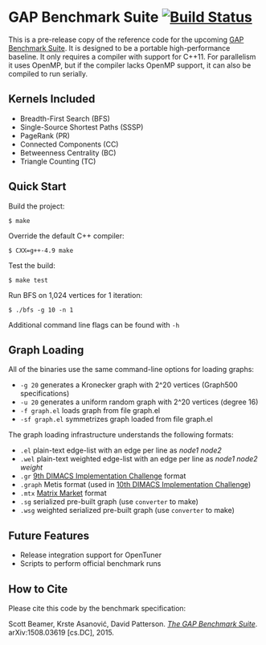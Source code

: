 GAP Benchmark Suite [![Build Status](https://travis-ci.org/sbeamer/gapbs.svg)](https://travis-ci.org/sbeamer/gapbs)
===================

This is a pre-release copy of the reference code for the upcoming [GAP](http://gap.cs.berkeley.edu/) [Benchmark Suite](http://gap.cs.berkeley.edu/benchmark.html). It is designed to be a portable high-performance baseline. It only requires a compiler with support for C++11. For parallelism it uses OpenMP, but if the compiler lacks OpenMP support, it can also be compiled to run serially.

Kernels Included
----------------
+ Breadth-First Search (BFS)
+ Single-Source Shortest Paths (SSSP)
+ PageRank (PR)
+ Connected Components (CC)
+ Betweenness Centrality (BC)
+ Triangle Counting (TC)


Quick Start
-----------

Build the project:

    $ make

Override the default C++ compiler:

    $ CXX=g++-4.9 make

Test the build:

    $ make test

Run BFS on 1,024 vertices for 1 iteration:

    $ ./bfs -g 10 -n 1

Additional command line flags can be found with `-h`


Graph Loading
-------------

All of the binaries use the same command-line options for loading graphs:
+ `-g 20` generates a Kronecker graph with 2^20 vertices (Graph500 specifications)
+ `-u 20` generates a uniform random graph with 2^20 vertices (degree 16)
+ `-f graph.el` loads graph from file graph.el
+ `-sf graph.el` symmetrizes graph loaded from file graph.el

The graph loading infrastructure understands the following formats:
+ `.el` plain-text edge-list with an edge per line as _node1_ _node2_
+ `.wel` plain-text weighted edge-list with an edge per line as _node1_ _node2_ _weight_
+ `.gr` [9th DIMACS Implementation Challenge](http://www.dis.uniroma1.it/challenge9/download.shtml) format
+ `.graph` Metis format (used in [10th DIMACS Implementation Challenge](http://www.cc.gatech.edu/dimacs10/index.shtml))
+ `.mtx` [Matrix Market](http://math.nist.gov/MatrixMarket/formats.html) format
+ `.sg` serialized pre-built graph (use `converter` to make)
+ `.wsg` weighted serialized pre-built graph (use `converter` to make)


Future Features
---------------

+ Release integration support for OpenTuner
+ Scripts to perform official benchmark runs



How to Cite
-----------

Please cite this code by the benchmark specification:

Scott Beamer, Krste Asanović, David Patterson. [*The GAP Benchmark Suite*](http://arxiv.org/abs/1508.03619). arXiv:1508.03619 [cs.DC], 2015.

